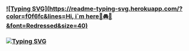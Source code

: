 ### [![Typing SVG](https://readme-typing-svg.herokuapp.com/?color=f0f6fc&lines=Hi, i`m here🚗🚘🚛&font=Redressed&size=40)](https://git.io/typing-svg)
### [![Typing SVG](https://readme-typing-svg.herokuapp.com/?color=f0f6fc&lines=Hello+World🐯🤖&font=Redressed&size=40)](https://git.io/typing-svg)
